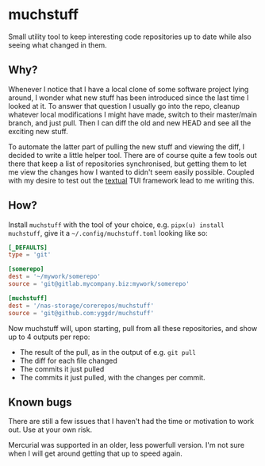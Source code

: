 # muchstuff

Small utility tool to keep interesting code repositories up to date while
also seeing what changed in them.

## Why?

Whenever I notice that I have a local clone of some software project lying
around, I wonder what new stuff has been introduced since the last time I
looked at it. To answer that question I usually go into the repo, cleanup
whatever local modifications I might have made, switch to their master/main
branch, and just pull. Then I can diff the old and new HEAD and see all the
exciting new stuff.

To automate the latter part of pulling the new stuff and viewing the diff, I
decided to write a little helper tool. There are of course quite a few tools
out there that keep a list of repositories synchronised, but getting them to
let me view the changes how I wanted to didn't seem easily possible. Coupled
with my desire to test out the [textual](https://textual.textualize.io) TUI
framework lead to me writing this.

## How?

Install `muchstuff` with the tool of your choice, e.g. `pipx(u) install
muchstuff`, give it a `~/.config/muchstuff.toml` looking like so:

```toml
[_DEFAULTS]
type = 'git'

[somerepo]
dest = '~/mywork/somerepo'
source = 'git@gitlab.mycompany.biz:mywork/somerepo'

[muchstuff]
dest = '/nas-storage/corerepos/muchstuff'
source = 'git@github.com:yggdr/muchstuff'
```

Now muchstuff will, upon starting, pull from all these repositories, and show
up to 4 outputs per repo:

- The result of the pull, as in the output of e.g. `git pull`
- The diff for each file changed
- The commits it just pulled
- The commits it just pulled, with the changes per commit.

## Known bugs

There are still a few issues that I haven't had the time or motivation to work
out. Use at your own risk.

Mercurial was supported in an older, less powerfull version. I'm not sure when
I will get around getting that up to speed again.
